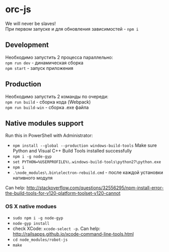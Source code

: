 # orc-js
We will never be slaves!  
При первом запуске и для обновления зависимостей - `npm i`

## Development
Необходимо запустить 2 процесса параллельно:  
`npm run dev` - динамическая сборка  
`npm start` - запуск приложения  

## Production
Необходимо запустить 2 команды по очереди:  
`npm run build` - сборка кода (Webpack)  
`npm run build-win` - сборка .exe файла  


## Native modules support
Run this in PowerShell with Administrator:
 - `npm install --global --production windows-build-tools`
 Make sure Python and Visual C++ Build Tools installed successfully
 - `npm i -g node-gyp`
 - `set PYTHON=%USERPROFILE%\.windows-build-tools\python27\python.exe`
 - `npm i`
 - `.\node_modules\.bin\electron-rebuild.cmd` - после каждой установки нативного модуля

Can help: http://stackoverflow.com/questions/32556295/npm-install-error-the-build-tools-for-v120-platform-toolset-v120-cannot

### OS X native modues
 - `sudo npm i -g node-gyp`
 - `node-gyp install`
 - check XCode: `xcode-select -p`. Can help: http://railsapps.github.io/xcode-command-line-tools.html
 - `cd node_modules/robot-js`
 - `make`
 